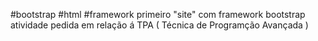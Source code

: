 #bootstrap #html #framework
primeiro "site" com framework bootstrap
atividade pedida em relação á TPA ( Técnica de Programção Avançada )
